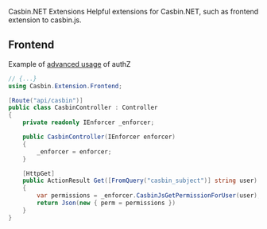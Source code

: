 Casbin.NET Extensions
Helpful extensions for Casbin.NET, such as frontend extension to casbin.js.

## Frontend

Example of [advanced usage](https://casbin.org/docs/frontend#advanced-usage) of authZ

```csharp
// {...}
using Casbin.Extension.Frontend;

[Route("api/casbin")]
public class CasbinController : Controller
{
    private readonly IEnforcer _enforcer;

    public CasbinController(IEnforcer enforcer)
    {
        _enforcer = enforcer;
    }

    [HttpGet]
    public ActionResult Get([FromQuery("casbin_subject")] string user)
    {
        var permissions = _enforcer.CasbinJsGetPermissionForUser(user);
        return Json(new { perm = permissions })
    }
}
```